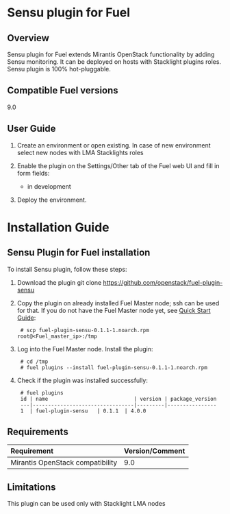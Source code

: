 Sensu plugin for Fuel
=================================

Overview
--------

Sensu plugin for Fuel extends Mirantis OpenStack functionality by adding
Sensu monitoring. It can be deployed on hosts with Stacklight plugins roles.
Sensu plugin is 100% hot-pluggable.


Compatible Fuel versions
------------------------

9.0


User Guide
----------

1. Create an environment or open existing. In case of new environment select new nodes
   with LMA Stacklights roles
2. Enable the plugin on the Settings/Other tab of the Fuel web UI and fill in form
    fields:
   * in development

3. Deploy the environment.


Installation Guide
==================

Sensu Plugin for Fuel installation
----------------------------------------------

To install Sensu plugin, follow these steps:

1. Download the plugin
    git clone https://github.com/openstack/fuel-plugin-sensu

2. Copy the plugin on already installed Fuel Master node; ssh can be used for
    that. If you do not have the Fuel Master node yet, see
    [Quick Start Guide](https://software.mirantis.com/quick-start/):

        # scp fuel-plugin-sensu-0.1.1-1.noarch.rpm root@<Fuel_master_ip>:/tmp

3. Log into the Fuel Master node. Install the plugin:

        # cd /tmp
        # fuel plugins --install fuel-plugin-sensu-0.1.1-1.noarch.rpm

4. Check if the plugin was installed successfully:

        # fuel plugins
        id | name                            | version | package_version
        ---|---------------------------------|---------|----------------
        1  | fuel-plugin-sensu   | 0.1.1  | 4.0.0


Requirements
------------

| Requirement                      | Version/Comment |
|:---------------------------------|:----------------|
| Mirantis OpenStack compatibility | 9.0             |


Limitations
-----------

This plugin can be used only with Stacklight LMA nodes 

